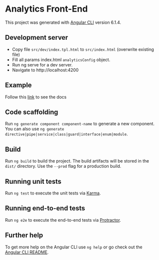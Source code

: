 # Analytics Front-End

This project was generated with [Angular CLI](https://github.com/angular/angular-cli) version 6.1.4.

## Development server

* Copy file `src/dev/index.tpl.html` to `src/index.html` (overwrite existing file)
* Fill all params index.html `analyticsConfig` object.
* Run ng serve for a dev server.
* Navigate to http://localhost:4200

## Example

Follow this [link](https://github.com/kaltura/analytics-front-end/tree/master/docs/loadingAnalytics.md) to see the docs

## Code scaffolding

Run `ng generate component component-name` to generate a new component. You can also use `ng generate directive|pipe|service|class|guard|interface|enum|module`.

## Build

Run `ng build` to build the project. The build artifacts will be stored in the `dist/` directory. Use the `--prod` flag for a production build.

## Running unit tests

Run `ng test` to execute the unit tests via [Karma](https://karma-runner.github.io).

## Running end-to-end tests

Run `ng e2e` to execute the end-to-end tests via [Protractor](http://www.protractortest.org/).

## Further help

To get more help on the Angular CLI use `ng help` or go check out the [Angular CLI README](https://github.com/angular/angular-cli/blob/master/README.md).
